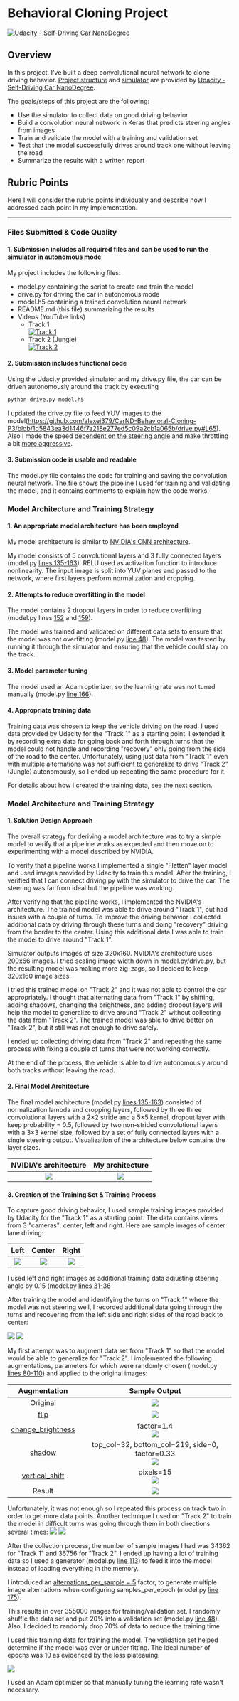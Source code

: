 # Behavioral Cloning Project

[![Udacity - Self-Driving Car NanoDegree](https://s3.amazonaws.com/udacity-sdc/github/shield-carnd.svg)](http://www.udacity.com/drive)

Overview
---
In this project, I've built a deep convolutional neural network to clone driving behavior. 
[Project structure](https://github.com/alexei379/CarND-Behavioral-Cloning-P3) and [simulator](https://github.com/udacity/self-driving-car-sim) are provided by [Udacity - Self-Driving Car NanoDegree](http://www.udacity.com/drive).

The goals/steps of this project are the following:
* Use the simulator to collect data on good driving behavior
* Build a convolution neural network in Keras that predicts steering angles from images
* Train and validate the model with a training and validation set
* Test that the model successfully drives around track one without leaving the road
* Summarize the results with a written report

## Rubric Points
Here I will consider the [rubric points](https://review.udacity.com/#!/rubrics/432/view) individually and describe how I addressed each point in my implementation.  

---
### Files Submitted & Code Quality

#### 1. Submission includes all required files and can be used to run the simulator in autonomous mode

My project includes the following files:
* model.py containing the script to create and train the model
* drive.py for driving the car in autonomous mode
* model.h5 containing a trained convolution neural network 
* README.md (this file) summarizing the results
* Videos (YouTube links)
    * Track 1 <br/>
    [![Track 1](https://img.youtube.com/vi/PVLBKvBOblQ/0.jpg)](https://www.youtube.com/watch?v=PVLBKvBOblQ)
    * Track 2 (Jungle)<br/>
    [![Track 2](https://img.youtube.com/vi/xCddK6yXX2Q/0.jpg)](https://www.youtube.com/watch?v=xCddK6yXX2Q)


#### 2. Submission includes functional code
Using the Udacity provided simulator and my drive.py file, the car can be driven autonomously around the track by executing 
```sh
python drive.py model.h5
```

I updated the drive.py file to feed YUV images to the model(https://github.com/alexei379/CarND-Behavioral-Cloning-P3/blob/1d5843ea3d1446f7a218e277ed5c09a2cb1a065b/drive.py#L65). Also I made the speed [dependent on the steering angle](https://github.com/alexei379/CarND-Behavioral-Cloning-P3/blob/1d5843ea3d1446f7a218e277ed5c09a2cb1a065b/drive.py#L68) and make throttling a bit [more aggressive](https://github.com/alexei379/CarND-Behavioral-Cloning-P3/blob/1d5843ea3d1446f7a218e277ed5c09a2cb1a065b/drive.py#L48).

#### 3. Submission code is usable and readable

The model.py file contains the code for training and saving the convolution neural network. The file shows the pipeline I used for training and validating the model, and it contains comments to explain how the code works.

### Model Architecture and Training Strategy

#### 1. An appropriate model architecture has been employed

My model architecture is similar to [NVIDIA's CNN architecture](http://images.nvidia.com/content/tegra/automotive/images/2016/solutions/pdf/end-to-end-dl-using-px.pdf).

My model consists of 5 convolutional layers and 3 fully connected layers (model.py [lines 135-163](https://github.com/alexei379/CarND-Behavioral-Cloning-P3/blob/f5dee4a10da2428d16013460d91b2a80bb7af0f3/model.py#L135)). RELU used as activation function to introduce nonlinearity. The input image is split into YUV planes and passed to the network, where first layers perform normalization and cropping.

#### 2. Attempts to reduce overfitting in the model

The model contains 2 dropout layers in order to reduce overfitting (model.py lines [152](https://github.com/alexei379/CarND-Behavioral-Cloning-P3/blob/4b0481294dd795bca64a8b178efb2dd38a26665b/model.py#L152) and [159](https://github.com/alexei379/CarND-Behavioral-Cloning-P3/blob/4b0481294dd795bca64a8b178efb2dd38a26665b/model.py#L159)). 

The model was trained and validated on different data sets to ensure that the model was not overfitting (model.py [line 48](https://github.com/alexei379/CarND-Behavioral-Cloning-P3/blob/4b0481294dd795bca64a8b178efb2dd38a26665b/model.py#L159)).
The model was tested by running it through the simulator and ensuring that the vehicle could stay on the track.

#### 3. Model parameter tuning

The model used an Adam optimizer, so the learning rate was not tuned manually (model.py [line 166](https://github.com/alexei379/CarND-Behavioral-Cloning-P3/blob/4b0481294dd795bca64a8b178efb2dd38a26665b/model.py#L166)).

#### 4. Appropriate training data

Training data was chosen to keep the vehicle driving on the road. I used data provided by Udacity for the "Track 1" as a starting point. I extended it by recording extra data for going back and forth through turns that the model could not handle and recording "recovery" only going from the side of the road to the center. Unfortunately, using just data from "Track 1" even with multiple alternations was not sufficient to generalize to drive "Track 2" (Jungle) autonomously, so I ended up repeating the same procedure for it.

For details about how I created the training data, see the next section. 

### Model Architecture and Training Strategy

#### 1. Solution Design Approach

The overall strategy for deriving a model architecture was to try a simple model to verify that a pipeline works as expected and then move on to experimenting with a model described by NVIDIA.

To verify that a pipeline works I implemented a single "Flatten" layer model and used images provided by Udacity to train this model. After the training, I verified that I can connect driving.py with the simulator to drive the car. The steering was far from ideal but the pipeline was working. 

After verifying that the pipeline works, I implemented the NVIDIA's architecture. The trained model was able to drive around "Track 1", but had issues with a couple of turns. To improve the driving behavior I collected additional data by driving through these turns and doing "recovery" driving from the border to the center. Using this additional data I was able to train the model to drive around "Track 1".  

Simulator outputs images of size 320x160. NVIDIA's architecture uses 200x66 images. I tried scaling image width down in model.py/drive.py, but the resulting model was making more zig-zags, so I decided to keep 320x160 image sizes.

I tried this trained model on "Track 2" and it was not able to control the car appropriately. I thought that alternating data from "Track 1" by shifting, adding shadows, changing the brightness, and adding dropout layers will help the model to generalize to drive around "Track 2" without collecting the data from "Track 2". The trained model was able to drive better on "Track 2", but it still was not enough to drive safely.

I ended up collecting driving data from "Track 2" and repeating the same process with fixing a couple of turns that were not working correctly.

At the end of the process, the vehicle is able to drive autonomously around both tracks without leaving the road.

#### 2. Final Model Architecture

The final model architecture (model.py [lines 135-163](https://github.com/alexei379/CarND-Behavioral-Cloning-P3/blob/f5dee4a10da2428d16013460d91b2a80bb7af0f3/model.py#L135)) consisted of normalization lambda and cropping layers, followed by three three convolutional layers with a 2×2 stride and a 5×5 kernel, dropout layer with keep probability = 0.5, followed by two non-strided convolutional layers with a 3×3 kernel size, followed by a set of fully connected layers with a single steering output. Visualization of the architecture below contains the layer sizes.

| NVIDIA's architecture         		|     My architecture	        					| 
|:---------------------:|:---------------------------------------------:| 
| ![](https://raw.githubusercontent.com/alexei379/CarND-Behavioral-Cloning-P3/master/report_images/nvidia-cnn-architecture.png) | ![](https://raw.githubusercontent.com/alexei379/CarND-Behavioral-Cloning-P3/master/report_images/keras_model.png) |

#### 3. Creation of the Training Set & Training Process

To capture good driving behavior, I used sample training images provided by Udacity for the "Track 1" as a starting point. The data contains views from 3 "cameras": center, left and right. Here are sample images of center lane driving:

| Left | Center | Right | 
|:----:|:------:|:-----:|
| ![](https://raw.githubusercontent.com/alexei379/CarND-Behavioral-Cloning-P3/master/report_images/left_2016_12_01_13_30_48_287.jpg) | ![](https://raw.githubusercontent.com/alexei379/CarND-Behavioral-Cloning-P3/master/report_images/center_2016_12_01_13_30_48_287.jpg) | ![](https://raw.githubusercontent.com/alexei379/CarND-Behavioral-Cloning-P3/master/report_images/right_2016_12_01_13_30_48_287.jpg) |

I used left and right images as additional training data adjusting steering angle by 0.15 (model.py [lines 31-36](https://github.com/alexei379/CarND-Behavioral-Cloning-P3/blob/f5dee4a10da2428d16013460d91b2a80bb7af0f3/model.py#L31)

After training the model and identifying the turns on "Track 1" where the model was not steering well, I recorded additional data going through the turns and recovering from the left side and right sides of the road back to center:

![](https://raw.githubusercontent.com/alexei379/CarND-Behavioral-Cloning-P3/master/report_images/recovery_1.gif)
![](https://raw.githubusercontent.com/alexei379/CarND-Behavioral-Cloning-P3/master/report_images/recovery_2.gif)

My first attempt was to augment data set from "Track 1" so that the model would be able to generalize for "Track 2". I implemented the following augmentations, parameters for which were randomly chosen (model.py [lines 80-110](https://github.com/alexei379/CarND-Behavioral-Cloning-P3/blob/f5dee4a10da2428d16013460d91b2a80bb7af0f3/model.py#L80)) and applied to the original images:

| Augmentation | Sample Output |
|:--------:|:------:|
| Original | ![](https://raw.githubusercontent.com/alexei379/CarND-Behavioral-Cloning-P3/master/report_images/original.png) |
| [flip](https://github.com/alexei379/CarND-Behavioral-Cloning-P3/blob/f5dee4a10da2428d16013460d91b2a80bb7af0f3/model.py#L84) | ![](https://raw.githubusercontent.com/alexei379/CarND-Behavioral-Cloning-P3/master/report_images/flipped.png) |
| [change_brightness](https://github.com/alexei379/CarND-Behavioral-Cloning-P3/blob/f5dee4a10da2428d16013460d91b2a80bb7af0f3/model.py#L75) | factor=1.4 <br/> ![](https://raw.githubusercontent.com/alexei379/CarND-Behavioral-Cloning-P3/master/report_images/lighter_1.4.png) |
| [shadow](https://github.com/alexei379/CarND-Behavioral-Cloning-P3/blob/f5dee4a10da2428d16013460d91b2a80bb7af0f3/model.py#L60) | top_col=32, bottom_col=219, side=0, factor=0.33 <br/>![](https://raw.githubusercontent.com/alexei379/CarND-Behavioral-Cloning-P3/master/report_images/shadow_0.33_0_32_219.png) |
| [vertical_shift](https://github.com/alexei379/CarND-Behavioral-Cloning-P3/blob/f5dee4a10da2428d16013460d91b2a80bb7af0f3/model.py#L70) | pixels=15 <br/> ![](https://raw.githubusercontent.com/alexei379/CarND-Behavioral-Cloning-P3/master/report_images/shift_15.8.png) |
| Result | ![](https://raw.githubusercontent.com/alexei379/CarND-Behavioral-Cloning-P3/master/report_images/combined_alternations.png) |

Unfortunately, it was not enough so I repeated this process on track two in order to get more data points. Another technique I used on "Track 2" to train the model in difficult turns was going through them in both directions several times:
![](https://raw.githubusercontent.com/alexei379/CarND-Behavioral-Cloning-P3/master/report_images/recovery_3.gif)
![](https://raw.githubusercontent.com/alexei379/CarND-Behavioral-Cloning-P3/master/report_images/recovery_4.gif)

After the collection process, the number of sample images I had was 34362 for "Track 1" and 36756 for "Track 2". 
I ended up having a lot of training data so I used a generator (model.py [line 113](https://github.com/alexei379/CarND-Behavioral-Cloning-P3/blob/4b0481294dd795bca64a8b178efb2dd38a26665b/model.py#L113)) to feed it into the model instead of loading everything in the memory.

I introduced an [alternations_per_sample = 5](https://github.com/alexei379/CarND-Behavioral-Cloning-P3/blob/4b0481294dd795bca64a8b178efb2dd38a26665b/model.py#L175) factor, to generate multiple image alternations when configuring samples_per_epoch (model.py [line 175](https://github.com/alexei379/CarND-Behavioral-Cloning-P3/blob/4b0481294dd795bca64a8b178efb2dd38a26665b/model.py#L175)). 

This results in over 355000 images for training/validation set. I randomly shuffle the data set and put 20% into a validation set (model.py [line 48](https://github.com/alexei379/CarND-Behavioral-Cloning-P3/blob/4b0481294dd795bca64a8b178efb2dd38a26665b/model.py#L48)). Also, I decided to randomly drop 70% of data to reduce the training time.

I used this training data for training the model. The validation set helped determine if the model was over or under fitting. The ideal number of epochs was 10 as evidenced by the loss plateauing.

![](https://raw.githubusercontent.com/alexei379/CarND-Behavioral-Cloning-P3/master/report_images/train_val_loss.PNG)

I used an Adam optimizer so that manually tuning the learning rate wasn't necessary.
